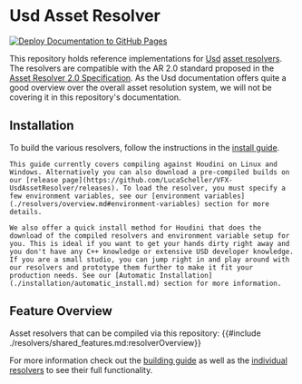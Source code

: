 # Usd Asset Resolver
[![Deploy Documentation to GitHub Pages](https://github.com/LucaScheller/VFX-UsdAssetResolver/actions/workflows/mdbook.yml/badge.svg)](https://github.com/LucaScheller/VFX-UsdAssetResolver/actions/workflows/mdbook.yml)

This repository holds reference implementations for [Usd](https://openusd.org/release/index.html) [asset resolvers](https://openusd.org/release/glossary.html#usdglossary-assetresolution). The resolvers are compatible with the AR 2.0 standard proposed in the [Asset Resolver 2.0 Specification](https://openusd.org/release/wp_ar2.html). As the Usd documentation offers quite a good overview over the overall asset resolution system, we will not be covering it in this repository's documentation.

## Installation
To build the various resolvers, follow the instructions in the [install guide](./installation/overview.md). 

```admonish info
This guide currently covers compiling against Houdini on Linux and Windows. Alternatively you can also download a pre-compiled builds on our [release page](https://github.com/LucaScheller/VFX-UsdAssetResolver/releases). To load the resolver, you must specify a few environment variables, see our [environment variables](./resolvers/overview.md#environment-variables) section for more details.
```

```admonish tip
We also offer a quick install method for Houdini that does the download of the compiled resolvers and environment variable setup for you. This is ideal if you want to get your hands dirty right away and you don't have any C++ knowledge or extensive USD developer knowledge. If you are a small studio, you can jump right in and play around with our resolvers and prototype them further to make it fit your production needs. See our [Automatic Installation](./installation/automatic_install.md) section for more information.
```

## Feature Overview
Asset resolvers that can be compiled via this repository:
{{#include ./resolvers/shared_features.md:resolverOverview}}

For more information check out the [building guide](./installation/building.md) as well as the [individual resolvers](./resolvers/overview.md) to see their full functionality.


